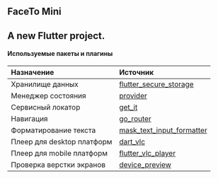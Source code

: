 ## FaceTo Mini

A new Flutter project.
---
#### Используемые пакеты и плагины

| Назначение                 | Источник                                                                        |
| :------------------------- | :------------------------------------------------------------------------------ |
| Хранилище данных           | [flutter_secure_storage](https://pub.dev/packages/flutter_secure_storage)       |
| Менеджер состояния         | [provider](https://pub.dev/packages/provider)                                   |
| Сервисный локатор          | [get_it](https://pub.dev/packages/get_it)                                       |
| Навигация                  | [go_router](https://pub.dev/packages/go_router)                                 |
| Форматирование текста      | [mask_text_input_formatter](https://pub.dev/packages/mask_text_input_formatter) |
| Плеер для desktop платформ | [dart_vlc](https://pub.dev/packages/dart_vlc)                                   |
| Плеер для mobile платформ  | [flutter_vlc_player](https://pub.dev/packages/flutter_vlc_player)               |
| Проверка верстки экранов   | [device_preview](https://pub.dev/packages/device_preview)                       |
